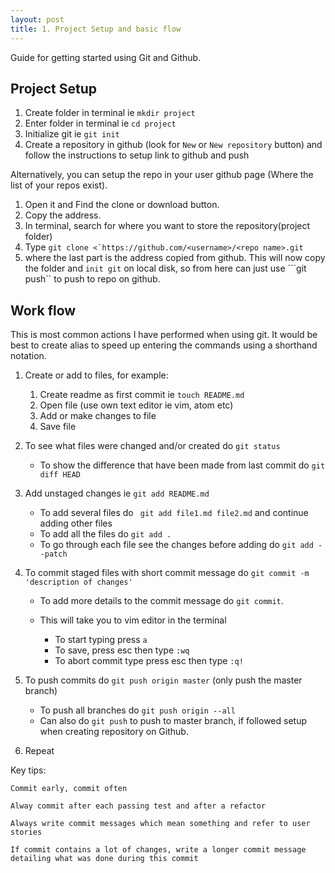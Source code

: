 ```yaml
---
layout: post
title: 1. Project Setup and basic flow
---
```

Guide for getting started using Git and Github.

## Project Setup

1. Create folder in terminal ie ```mkdir project```
2. Enter folder in terminal ie ```cd project```
3. Initialize git ie ```git init```
4. Create a repository in github (look for `New`  or `New repository` button) and follow the instructions to setup link to github and push

Alternatively, you can setup the repo in your user github page (Where the list of your repos exist).

  1. Open it and Find the clone or download button.
  2. Copy the address.
  3. In terminal, search for where you want to store the repository(project folder)
  4. Type ```git clone <`https://github.com/<username>/<repo name>.git```
  5. where the last part is the address copied from github. This will now copy the folder and `init git` on local disk, so from here can just use ```git push`` to push to repo on github.

## Work flow

This is most common actions I have performed when using git. It would be best to create alias to speed up entering the commands using a shorthand notation.

  1. Create or add to files, for example:

      1. Create readme as first commit ie ```touch README.md```
      2. Open file (use own text editor ie vim, atom etc)
      3. Add or make changes to file
      4. Save file
  2. To see what files were changed and/or created do ```git status```

      - To show the difference that have been made from last commit do ```git diff HEAD```
  3. Add unstaged changes ie ```git add README.md ```

      - To add several files do ``` git add file1.md file2.md``` and continue adding other files
      - To add all the files do ```git add . ```
      - To go through each file see the changes before adding do ```git add --patch```

  4. To commit staged files with short commit message do ```git commit -m 'description of changes'```

      - To add more details to the commit message do ```git commit```.
      - This will take you to vim editor in the terminal

        - To start typing press ```a```
        - To save, press esc then type ```:wq```
        - To abort commit type press esc then type ```:q!```
  5. To push commits do ```git push origin master``` (only push the master branch)

      - To push all branches do ```git push origin --all```
      - Can also do ```git push``` to push to master branch, if followed setup when creating repository on Github.
  6. Repeat

Key tips:

`Commit early, commit often`

`Alway commit after each passing test and after a refactor`

`Always write commit messages which mean something and refer to user stories`

`If commit contains a lot of changes, write a longer commit message detailing what was done during this commit`
